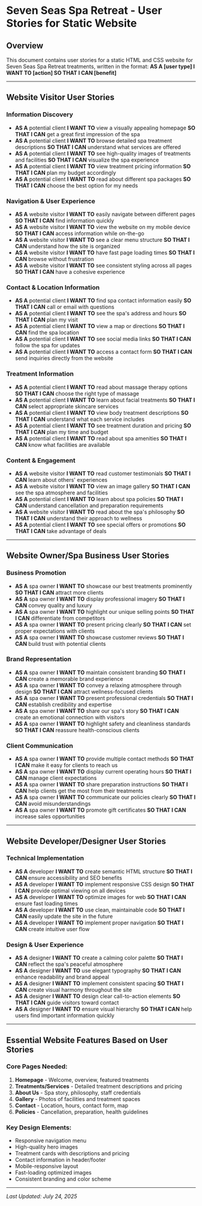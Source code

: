 # Seven Seas Spa Retreat - User Stories for Static Website

## Overview
This document contains user stories for a static HTML and CSS website for Seven Seas Spa Retreat treatments, written in the format: **AS A [user type] I WANT TO [action] SO THAT I CAN [benefit]**

---

## Website Visitor User Stories

### Information Discovery
- **AS A** potential client **I WANT TO** view a visually appealing homepage **SO THAT I CAN** get a great first impression of the spa
- **AS A** potential client **I WANT TO** browse detailed spa treatment descriptions **SO THAT I CAN** understand what services are offered
- **AS A** potential client **I WANT TO** see high-quality images of treatments and facilities **SO THAT I CAN** visualize the spa experience
- **AS A** potential client **I WANT TO** view treatment pricing information **SO THAT I CAN** plan my budget accordingly
- **AS A** potential client **I WANT TO** read about different spa packages **SO THAT I CAN** choose the best option for my needs

### Navigation & User Experience
- **AS A** website visitor **I WANT TO** easily navigate between different pages **SO THAT I CAN** find information quickly
- **AS A** website visitor **I WANT TO** view the website on my mobile device **SO THAT I CAN** access information while on-the-go
- **AS A** website visitor **I WANT TO** see a clear menu structure **SO THAT I CAN** understand how the site is organized
- **AS A** website visitor **I WANT TO** have fast page loading times **SO THAT I CAN** browse without frustration
- **AS A** website visitor **I WANT TO** see consistent styling across all pages **SO THAT I CAN** have a cohesive experience

### Contact & Location Information
- **AS A** potential client **I WANT TO** find spa contact information easily **SO THAT I CAN** call or email with questions
- **AS A** potential client **I WANT TO** see the spa's address and hours **SO THAT I CAN** plan my visit
- **AS A** potential client **I WANT TO** view a map or directions **SO THAT I CAN** find the spa location
- **AS A** potential client **I WANT TO** see social media links **SO THAT I CAN** follow the spa for updates
- **AS A** potential client **I WANT TO** access a contact form **SO THAT I CAN** send inquiries directly from the website

### Treatment Information
- **AS A** potential client **I WANT TO** read about massage therapy options **SO THAT I CAN** choose the right type of massage
- **AS A** potential client **I WANT TO** learn about facial treatments **SO THAT I CAN** select appropriate skincare services
- **AS A** potential client **I WANT TO** view body treatment descriptions **SO THAT I CAN** understand what each service includes
- **AS A** potential client **I WANT TO** see treatment duration and pricing **SO THAT I CAN** plan my time and budget
- **AS A** potential client **I WANT TO** read about spa amenities **SO THAT I CAN** know what facilities are available

### Content & Engagement
- **AS A** website visitor **I WANT TO** read customer testimonials **SO THAT I CAN** learn about others' experiences
- **AS A** website visitor **I WANT TO** view an image gallery **SO THAT I CAN** see the spa atmosphere and facilities
- **AS A** potential client **I WANT TO** learn about spa policies **SO THAT I CAN** understand cancellation and preparation requirements
- **AS A** website visitor **I WANT TO** read about the spa's philosophy **SO THAT I CAN** understand their approach to wellness
- **AS A** potential client **I WANT TO** see special offers or promotions **SO THAT I CAN** take advantage of deals

---

## Website Owner/Spa Business User Stories

### Business Promotion
- **AS A** spa owner **I WANT TO** showcase our best treatments prominently **SO THAT I CAN** attract more clients
- **AS A** spa owner **I WANT TO** display professional imagery **SO THAT I CAN** convey quality and luxury
- **AS A** spa owner **I WANT TO** highlight our unique selling points **SO THAT I CAN** differentiate from competitors
- **AS A** spa owner **I WANT TO** present pricing clearly **SO THAT I CAN** set proper expectations with clients
- **AS A** spa owner **I WANT TO** showcase customer reviews **SO THAT I CAN** build trust with potential clients

### Brand Representation
- **AS A** spa owner **I WANT TO** maintain consistent branding **SO THAT I CAN** create a memorable brand experience
- **AS A** spa owner **I WANT TO** convey a relaxing atmosphere through design **SO THAT I CAN** attract wellness-focused clients
- **AS A** spa owner **I WANT TO** present professional credentials **SO THAT I CAN** establish credibility and expertise
- **AS A** spa owner **I WANT TO** share our spa's story **SO THAT I CAN** create an emotional connection with visitors
- **AS A** spa owner **I WANT TO** highlight safety and cleanliness standards **SO THAT I CAN** reassure health-conscious clients

### Client Communication
- **AS A** spa owner **I WANT TO** provide multiple contact methods **SO THAT I CAN** make it easy for clients to reach us
- **AS A** spa owner **I WANT TO** display current operating hours **SO THAT I CAN** manage client expectations
- **AS A** spa owner **I WANT TO** share preparation instructions **SO THAT I CAN** help clients get the most from their treatments
- **AS A** spa owner **I WANT TO** communicate our policies clearly **SO THAT I CAN** avoid misunderstandings
- **AS A** spa owner **I WANT TO** promote gift certificates **SO THAT I CAN** increase sales opportunities

---

## Website Developer/Designer User Stories

### Technical Implementation
- **AS A** developer **I WANT TO** create semantic HTML structure **SO THAT I CAN** ensure accessibility and SEO benefits
- **AS A** developer **I WANT TO** implement responsive CSS design **SO THAT I CAN** provide optimal viewing on all devices
- **AS A** developer **I WANT TO** optimize images for web **SO THAT I CAN** ensure fast loading times
- **AS A** developer **I WANT TO** use clean, maintainable code **SO THAT I CAN** easily update the site in the future
- **AS A** developer **I WANT TO** implement proper navigation **SO THAT I CAN** create intuitive user flow

### Design & User Experience
- **AS A** designer **I WANT TO** create a calming color palette **SO THAT I CAN** reflect the spa's peaceful atmosphere
- **AS A** designer **I WANT TO** use elegant typography **SO THAT I CAN** enhance readability and brand appeal
- **AS A** designer **I WANT TO** implement consistent spacing **SO THAT I CAN** create visual harmony throughout the site
- **AS A** designer **I WANT TO** design clear call-to-action elements **SO THAT I CAN** guide visitors toward contact
- **AS A** designer **I WANT TO** ensure visual hierarchy **SO THAT I CAN** help users find important information quickly

---

## Essential Website Features Based on User Stories

### Core Pages Needed:
1. **Homepage** - Welcome, overview, featured treatments
2. **Treatments/Services** - Detailed treatment descriptions and pricing
3. **About Us** - Spa story, philosophy, staff credentials
4. **Gallery** - Photos of facilities and treatment spaces
5. **Contact** - Location, hours, contact form, map
6. **Policies** - Cancellation, preparation, health guidelines

### Key Design Elements:
- Responsive navigation menu
- High-quality hero images
- Treatment cards with descriptions and pricing
- Contact information in header/footer
- Mobile-responsive layout
- Fast-loading optimized images
- Consistent branding and color scheme

---

*Last Updated: July 24, 2025*

